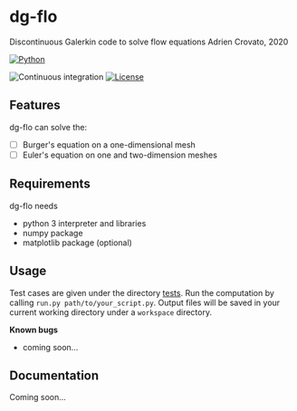 # dg-flo
Discontinuous Galerkin code to solve flow equations
Adrien Crovato, 2020

[![Python](https://img.shields.io/badge/python-3.8-blue.svg)](https://www.python.org/downloads/release/python-386/)

![Continuous integration](https://github.com/acrovato/dg-flo/workflows/Continuous%20integration/badge.svg)
[![License](https://img.shields.io/badge/license-Apache_2.0-blue.svg)](https://www.apache.org/licenses/LICENSE-2.0)

## Features
dg-flo can solve the:
- [ ] Burger's equation on a one-dimensional mesh
- [ ] Euler's equation on one and two-dimension meshes

## Requirements
dg-flo needs
- python 3 interpreter and libraries
- numpy package
- matplotlib package (optional)

## Usage
Test cases are given under the directory [tests](tests/). Run the computation by calling `run.py path/to/your_script.py`. Output files will be saved in your current working directory under a `workspace` directory.

**Known bugs**  
- coming soon...

## Documentation
Coming soon...
